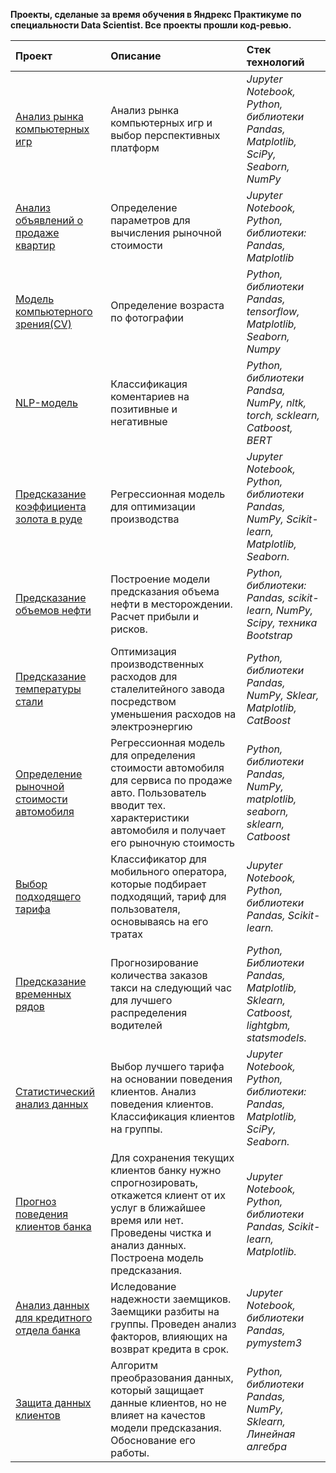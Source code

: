 **Проекты, сделаные за время обучения в Яндрекс Практикуме по специальности Data Scientist. Все проекты прошли код-ревью.**


Проект | Описание | Стек технологий
:------ | :---------|:----------
[Анализ рынка компьютерных игр](https://github.com/tarusin17/Y.Praktikum-projects/tree/master/Games-analys)      | Анализ рынка компьютерных игр и выбор перспективных платформ        | *Jupyter Notebook, Python, библиотеки Pandas, Matplotlib, SciPy, Seaborn, NumPy*
[Анализ объявлений о продаже квартир](https://github.com/tarusin17/Y.Praktikum-projects/tree/master/apartment_price_analysis)      | Определение параметров для вычисления рыночной стоимости          | *Jupyter Notebook, Python, библиотеки: Pandas, Matplotlib* 
[Модель компьютерного зрения(CV)](https://github.com/tarusin17/Y.Praktikum-projects/tree/master/computer_vision_model)       |Определение возраста по фотографии          | *Python, библиотеки Pandas, tensorflow, Matplotlib, Seaborn, Numpy*
[NLP-модель](https://github.com/tarusin17/Y.Praktikum-projects/tree/master/Machine_learning_for_texts)       | Классификация коментариев на позитивные и негативные          | *Python, библиотеки Pandsa, NumPy, nltk, torch, scklearn, Catboost, BERT*
[Предсказание коэффициента золота в руде](https://github.com/tarusin17/Y.Praktikum-projects/tree/master/gold-coefficient-model)       | Регрессионная модель для оптимизации производства          | *Jupyter Notebook, Python, библиотеки Pandas, NumPy, Scikit-learn, Matplotlib, Seaborn.*
[Предсказание объемов нефти](https://github.com/tarusin17/Y.Praktikum-projects/tree/master/oil-forecasting-model)       | Построение модели предсказания объема нефти в месторождении. Расчет прибыли и рисков.            | *Python, библиотеки: Pandas, scikit-learn, NumPy, Scipy, техника Bootstrap*
[Предсказание температуры стали](https://github.com/tarusin17/Y.Praktikum-projects/tree/master/Steel_tempreature_prediction)    | Оптимизация производственных расходов для сталелитейного завода посредством уменьшения расходов на электроэнергию          |*Python, библиотеки Pandas, NumPy, Sklear, Matplotlib, CatBoost*
[Определение рыночной стоимости автомобиля](https://github.com/tarusin17/Y.Praktikum-projects/tree/master/car_price_prediction)       | Регрессионная модель для определения стоимости автомобиля для сервиса по продаже авто. Пользователь вводит тех. характеристики автомобиля и получает его рыночную стоимость          | *Python, библиотеки Pandas, NumPy, matplotlib, seaborn, sklearn, Catboost*
[Выбор подходящего тарифа](https://github.com/tarusin17/Y.Praktikum-projects/tree/master/tarif-model)       |Классификатор для мобильного оператора, которые подбирает подходящий, тариф для пользователя, основываясь на его тратах          | *Jupyter Notebook, Python, библиотеки Pandas, Scikit-learn.*
[Предсказание временных рядов](https://github.com/tarusin17/Y.Praktikum-projects/tree/master/time_series_prediction)       | Прогнозирование количества заказов такси на следующий час для лучшего распределения водителей           | *Python, Библиотеки Pandas, Matplotlib, Sklearn, Catboost, lightgbm, statsmodels.*
[Статистический анализ данных](https://github.com/tarusin17/Y.Praktikum-projects/tree/master/mobile-tarif)    | Выбор лучшего тарифа на основании поведения клиентов. Анализ поведения клиентов. Классификация клиентов на группы.           |*Jupyter Notebook, Python, библиотеки: Pandas, Matplotlib, SciPy, Seaborn.*
[Прогноз поведения клиентов банка](https://github.com/tarusin17/Y.Praktikum-projects/tree/master/customer-churn)    | Для сохранения текущих клиентов банку нужно спрогнозировать, откажется клиент от их услуг в ближайшее время или нет. Проведены чистка и анализ данных. Построена модель предсказания.            |*Jupyter Notebook, Python, библиотеки Pandas, Scikit-learn, Matplotlib.*
[Анализ данных для кредитного отдела банка](https://github.com/tarusin17/Y.Praktikum-projects/tree/master/Bank-data-analysis)    | Иследование надежности заемщиков. Заемщики разбиты на группы. Проведен анализ факторов, влияющих на возврат кредита в срок.          |*Jupyter Notebook, библиотеки Pandas, pymystem3*
[Защита данных клиентов](https://github.com/tarusin17/Y.Praktikum-projects/tree/master/crypto_protection)    | Алгоритм преобразования данных, который защищает данные клиентов, но не влияет на качестов модели предсказания. Обоснование его работы.           |*Python, библиотеки Pandas, NumPy, Sklearn, Линейная алгебра*

